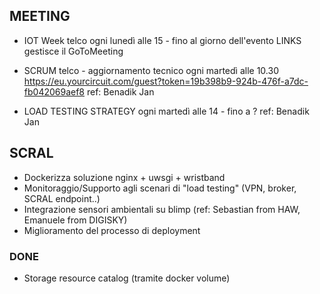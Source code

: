 ## MEETING ##

- IOT Week telco
	ogni lunedì alle 15 - fino al giorno dell'evento
	LINKS gestisce il GoToMeeting

- SCRUM telco - aggiornamento tecnico
	ogni martedì alle 10.30 
	https://eu.yourcircuit.com/guest?token=19b398b9-924b-476f-a7dc-fb042069aef8
	ref: Benadik Jan

- LOAD TESTING STRATEGY
	ogni martedì alle 14 - fino a ?
	ref: Benadik Jan

## SCRAL ##

- Dockerizza soluzione nginx + uwsgi + wristband
- Monitoraggio/Supporto agli scenari di "load testing" (VPN, broker, SCRAL endpoint..)
- Integrazione sensori ambientali su blimp (ref: Sebastian from HAW, Emanuele from DIGISKY)
- Miglioramento del processo di deployment

### DONE ###
- Storage resource catalog (tramite docker volume)